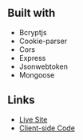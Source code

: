 ## Built with

* Bcryptjs
* Cookie-parser
* Cors
* Express
* Jsonwebtoken
* Mongoose

## Links

* [Live Site](https://gellert-product-feedback.netlify.app/)
* [Client-side Code](https://github.com/csaszargellert/product-feedback-client)
